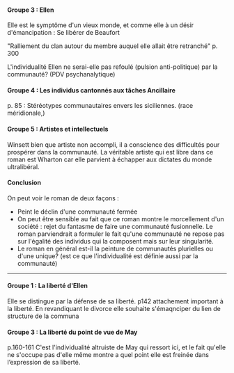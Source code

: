 #### Groupe 3 : Ellen
Elle est le symptôme d'un vieux monde, et comme elle à un désir d'émancipation : Se libérer de Beaufort

"Ralliement du clan autour du membre auquel elle allait être retranché" p. 300

L'individualité Ellen ne serai-elle pas refoulé (pulsion anti-politique) par la communauté? (PDV psychanalytique) 

#### Groupe 4 : Les individus cantonnés aux tâches Ancillaire
p. 85 : Stéréotypes communautaires envers les siciliennes. (race méridionale,)

#### Groupe 5 : Artistes et intellectuels
Winsett bien que artiste non accompli, il a conscience des difficultés pour prospérer dans la communauté. 
La véritable artiste qui est libre dans ce roman est Wharton car elle parvient à échapper aux dictates du monde ultralibéral. 

#### Conclusion
On peut voir le roman de deux façons : 
- Peint le déclin d'une communauté fermée
- On peut être sensible au fait que ce roman montre le morcellement d'un société : rejet du fantasme de faire une communauté fusionnelle. Le roman parviendrait a formuler le fait qu'une communauté ne repose pas sur l'égalité des individus qui la composent mais sur leur singularité.
- Le roman en général est-il la peinture de communautés plurielles ou d'une unique? (est ce que l'individualité est définie aussi par la communauté)

___
#### Groupe 1 : La liberté d'Ellen
Elle se distingue par la défense de sa liberté. p142 attachement important à la liberté. En revandiquant le divorce elle souhaite s'émaqnciper du lien de structure de la communa

#### Groupe 3 : La liberté du point de vue de May
p.160-161 
C'est l'individualité altruiste de May qui ressort ici, et le fait qu'elle ne s'occupe pas d'elle même montre a quel point elle est freinée dans l’expression de sa liberté. 